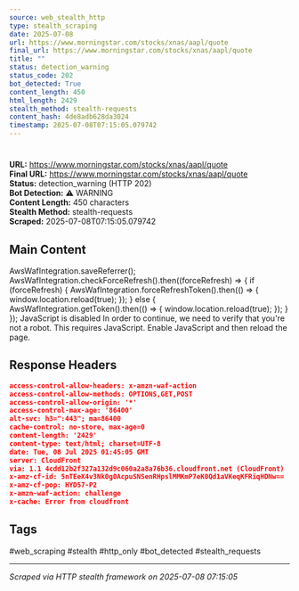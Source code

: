 ```yaml
---
source: web_stealth_http
type: stealth_scraping
date: 2025-07-08
url: https://www.morningstar.com/stocks/xnas/aapl/quote
final_url: https://www.morningstar.com/stocks/xnas/aapl/quote
title: ""
status: detection_warning
status_code: 202
bot_detected: True
content_length: 450
html_length: 2429
stealth_method: stealth-requests
content_hash: 4de8adb628da3024
timestamp: 2025-07-08T07:15:05.079742
---
```


# 

**URL:** https://www.morningstar.com/stocks/xnas/aapl/quote  
**Final URL:** https://www.morningstar.com/stocks/xnas/aapl/quote  
**Status:** detection_warning (HTTP 202)  
**Bot Detection:** ⚠️ WARNING  
**Content Length:** 450 characters  
**Stealth Method:** stealth-requests  
**Scraped:** 2025-07-08T07:15:05.079742  

## Main Content

AwsWafIntegration.saveReferrer(); AwsWafIntegration.checkForceRefresh().then((forceRefresh) => { if (forceRefresh) { AwsWafIntegration.forceRefreshToken().then(() => { window.location.reload(true); }); } else { AwsWafIntegration.getToken().then(() => { window.location.reload(true); }); } }); JavaScript is disabled In order to continue, we need to verify that you're not a robot. This requires JavaScript. Enable JavaScript and then reload the page.







## Response Headers

```json
access-control-allow-headers: x-amzn-waf-action
access-control-allow-methods: OPTIONS,GET,POST
access-control-allow-origin: '*'
access-control-max-age: '86400'
alt-svc: h3=":443"; ma=86400
cache-control: no-store, max-age=0
content-length: '2429'
content-type: text/html; charset=UTF-8
date: Tue, 08 Jul 2025 01:45:05 GMT
server: CloudFront
via: 1.1 4cdd12b2f327a132d9c060a2a8a76b36.cloudfront.net (CloudFront)
x-amz-cf-id: 5nTEeX4v3Nk0g0AcpuSNSenRHpslMMKmP7eK0Qd1aVKeqKFRiqHDNw==
x-amz-cf-pop: HYD57-P2
x-amzn-waf-action: challenge
x-cache: Error from cloudfront

```

## Tags

#web_scraping #stealth #http_only #bot_detected #stealth_requests

---
*Scraped via HTTP stealth framework on 2025-07-08 07:15:05*
